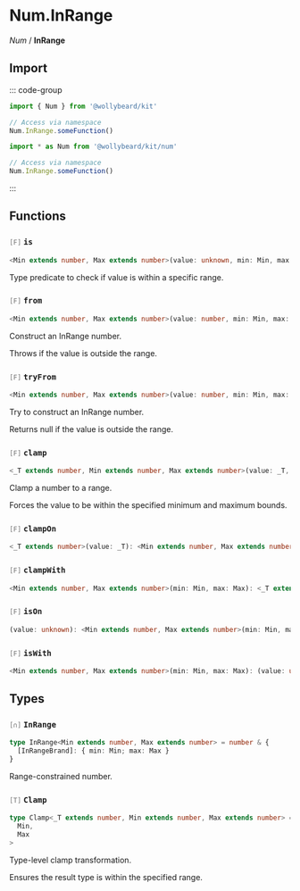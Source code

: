# Num.InRange

_Num_ / **InRange**

## Import

::: code-group

```typescript [Namespace]
import { Num } from '@wollybeard/kit'

// Access via namespace
Num.InRange.someFunction()
```

```typescript [Barrel]
import * as Num from '@wollybeard/kit/num'

// Access via namespace
Num.InRange.someFunction()
```

:::

## Functions

### <span style="opacity: 0.6; font-weight: normal; font-size: 0.85em;">`[F]`</span> `is`

```typescript
<Min extends number, Max extends number>(value: unknown, min: Min, max: Max): boolean
```

<SourceLink href="https://github.com/jasonkuhrt/kit/blob/main/./src/domains/num/in-range/in-range.ts#L18" />

Type predicate to check if value is within a specific range.

### <span style="opacity: 0.6; font-weight: normal; font-size: 0.85em;">`[F]`</span> `from`

```typescript
<Min extends number, Max extends number>(value: number, min: Min, max: Max): InRange<Min, Max>
```

<SourceLink href="https://github.com/jasonkuhrt/kit/blob/main/./src/domains/num/in-range/in-range.ts#L30" />

Construct an InRange number.

Throws if the value is outside the range.

### <span style="opacity: 0.6; font-weight: normal; font-size: 0.85em;">`[F]`</span> `tryFrom`

```typescript
<Min extends number, Max extends number>(value: number, min: Min, max: Max): InRange<Min, Max> | null
```

<SourceLink href="https://github.com/jasonkuhrt/kit/blob/main/./src/domains/num/in-range/in-range.ts#L45" />

Try to construct an InRange number.

Returns null if the value is outside the range.

### <span style="opacity: 0.6; font-weight: normal; font-size: 0.85em;">`[F]`</span> `clamp`

```typescript
<_T extends number, Min extends number, Max extends number>(value: _T, min: Min, max: Max): Clamp<_T, Min, Max>
```

<SourceLink href="https://github.com/jasonkuhrt/kit/blob/main/./src/domains/num/in-range/in-range.ts#L63" />

Clamp a number to a range.

Forces the value to be within the specified minimum and maximum bounds.

### <span style="opacity: 0.6; font-weight: normal; font-size: 0.85em;">`[F]`</span> `clampOn`

```typescript
<_T extends number>(value: _T): <Min extends number, Max extends number>(min: Min, max: Max) => Clamp<_T, Min, Max>
```

<SourceLink href="https://github.com/jasonkuhrt/kit/blob/main/./src/domains/num/in-range/in-range.ts#L74" />

### <span style="opacity: 0.6; font-weight: normal; font-size: 0.85em;">`[F]`</span> `clampWith`

```typescript
<Min extends number, Max extends number>(min: Min, max: Max): <_T extends number>(value: _T) => Clamp<_T, Min, Max>
```

<SourceLink href="https://github.com/jasonkuhrt/kit/blob/main/./src/domains/num/in-range/in-range.ts#L82" />

### <span style="opacity: 0.6; font-weight: normal; font-size: 0.85em;">`[F]`</span> `isOn`

```typescript
(value: unknown): <Min extends number, Max extends number>(min: Min, max: Max) => boolean
```

<SourceLink href="https://github.com/jasonkuhrt/kit/blob/main/./src/domains/num/in-range/in-range.ts#L90" />

### <span style="opacity: 0.6; font-weight: normal; font-size: 0.85em;">`[F]`</span> `isWith`

```typescript
<Min extends number, Max extends number>(min: Min, max: Max): (value: unknown) => value is InRange<Min, Max>
```

<SourceLink href="https://github.com/jasonkuhrt/kit/blob/main/./src/domains/num/in-range/in-range.ts#L98" />

## Types

### <span style="opacity: 0.6; font-weight: normal; font-size: 0.85em;">`[∩]`</span> `InRange`

```typescript
type InRange<Min extends number, Max extends number> = number & {
  [InRangeBrand]: { min: Min; max: Max }
}
```

<SourceLink href="https://github.com/jasonkuhrt/kit/blob/main/./src/domains/num/in-range/in-range.ts#L11" />

Range-constrained number.

### <span style="opacity: 0.6; font-weight: normal; font-size: 0.85em;">`[T]`</span> `Clamp`

```typescript
type Clamp<_T extends number, Min extends number, Max extends number> = InRange<
  Min,
  Max
>
```

<SourceLink href="https://github.com/jasonkuhrt/kit/blob/main/./src/domains/num/in-range/in-range.ts#L57" />

Type-level clamp transformation.

Ensures the result type is within the specified range.

